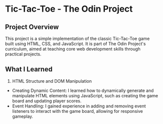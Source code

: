# Tic-Tac-Toe  - The Odin Project

## Project Overview
This project is a simple implementation of the classic Tic-Tac-Toe game built using HTML, CSS, and JavaScript. It is part of The Odin Project's curriculum, aimed at teaching core web development skills through practical projects.

## What I Learned

1. HTML Structure and DOM Manipulation
 - Creating Dynamic Content: I learned how to dynamically generate and manipulate HTML elements using JavaScript, such as creating the game board and updating player scores.
 - Event Handling: I gained experience in adding and removing event listeners to interact with the game board, allowing for responsive gameplay.
